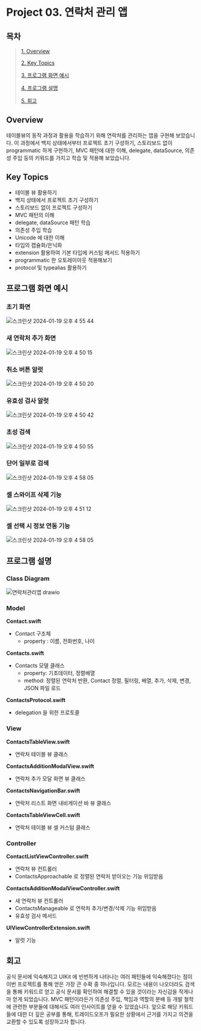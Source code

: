 # Project 03. 연락처 관리 앱

## 목차
> [1. Overview](#Overview)
>
> [2. Key Topics](#Key-Topics)
>
> [3. 프로그램 화면 예시](#프로그램-화면-예시)
>
> [4. 프로그램 설명](#프로그램-설명)
>
> [5. 회고](#회고)

## Overview
테이블뷰의 동작 과정과 활용을 학습하기 위해 연락처를 관리하는 앱을 구현해 보았습니다. 이 과정에서 백지 상태에서부터 프로젝트 초기 구성하기, 스토리보드 없이 programmatic 하게 구현하기, MVC 패턴에 대한 이해, delegate, dataSource, 의존성 주입 등의 키워드를 가지고 학습 및 적용해 보았습니다.


## Key Topics
- 테이블 뷰 활용하기
- 백지 상태에서 프로젝트 초기 구성하기
- 스토리보드 없이 프로젝트 구성하기
- MVC 패턴의 이해
- delegate, dataSource 패턴 학습
- 의존성 주입 학습
- Unicode 에 대한 이해
- 타입의 캡슐화/은닉화
- extension 활용하여 기본 타입에 커스텀 메서드 적용하기
- programmatic 한 오토레이아웃 적용해보기
- protocol 및 typealias 활용하기


## 프로그램 화면 예시

### 초기 화면
![스크린샷 2024-01-19 오후 4 55 44](https://github.com/eensungkim/ios-contact-manager-ui/assets/73898006/eb50be49-d29d-4dfb-ad3b-7edcba8c9602)

### 새 연락처 추가 화면
![스크린샷 2024-01-19 오후 4 50 15](https://github.com/eensungkim/ios-contact-manager-ui/assets/73898006/ecb98bc7-cb0c-4e39-8859-f159bde092dc)

### 취소 버튼 알럿
![스크린샷 2024-01-19 오후 4 50 20](https://github.com/eensungkim/ios-contact-manager-ui/assets/73898006/fb6fae39-968f-4773-bf0c-f7ef5d9e8d03)

### 유효성 검사 알럿
![스크린샷 2024-01-19 오후 4 50 42](https://github.com/eensungkim/ios-contact-manager-ui/assets/73898006/31b829e6-38bb-498f-b7d1-1ba4d494562a)

### 초성 검색
![스크린샷 2024-01-19 오후 4 50 55](https://github.com/eensungkim/ios-contact-manager-ui/assets/73898006/4208f95f-f955-4d88-b7eb-bdf3eb37318e)

### 단어 일부로 검색
![스크린샷 2024-01-19 오후 4 58 05](https://github.com/eensungkim/ios-contact-manager-ui/assets/73898006/74814675-23e2-4040-96ea-ece1bcb33ce9)

### 셀 스와이프 삭제 기능
![스크린샷 2024-01-19 오후 4 51 12](https://github.com/eensungkim/ios-contact-manager-ui/assets/73898006/4381cc94-7905-47ad-b399-0db19ff38552)

### 셀 선택 시 정보 연동 기능
![스크린샷 2024-01-19 오후 4 58 05](https://github.com/eensungkim/ios-contact-manager-ui/assets/73898006/d41ce257-a2d5-41ee-adb1-a392916b6b91)


## 프로그램 설명
### Class Diagram
![연락처관리앱 drawio](https://github.com/eensungkim/ios-contact-manager-ui/assets/73898006/be1fc02d-3653-48f3-89a0-5379631dfe66)

### Model
**Contact.swift**
- Contact 구조체
    - property : 이름, 전화번호, 나이

**Contacts.swift**
- Contacts 모델 클래스
    - property: 기초데이터, 정렬배열
    - method: 정렬된 연락처 반환, Contact 정렬, 필터링, 배열, 추가, 삭제, 변경, JSON 파일 로드

**ContactsProtocol.swift**
- delegation 을 위한 프로토콜

### View
**ContactsTableView.swift**
- 연락처 테이블 뷰 클래스

**ContactsAdditionModalView.swift**
- 연락처 추가 모달 화면 뷰 클래스

**ContactsNavigationBar.swift**
- 연락처 리스트 화면 내비게이션 바 뷰 클래스

**ContactsTableViewCell.swift**
- 연락처 테이블 뷰 셀 커스텀 클래스

### Controller
**ContactListViewController.swift**
- 연락처 뷰 컨트롤러
- ContactsApproachable 로 정렬된 연락처 받아오는 기능 위임받음

**ContactsAdditionModalViewController.swift**
- 새 연락처 뷰 컨트롤러
- ContactsManageable 로 연락처 추가/변경/삭제 기능 위임받음
- 유효성 검사 메서드

**UIViewControllerExtension.swift**
- 알럿 기능


## 회고
공식 문서에 익숙해지고 UIKit 에 빈번하게 나타나는 여러 패턴들에 익숙해졌다는 점이 이번 프로젝트를 통해 얻은 가장 큰 수확 중 하나입니다. 모르는 내용이 나오더라도 검색을 통해 키워드르 얻고 공식 문서를 확인하여 해결할 수 있을 것이라는 자신감을 작게나마 얻게 되었습니다.
MVC 패턴이라든가 의존성 주입, 책임과 역할의 분배 등 개발 철학에 관련한 부분들에 대해서도 여러 인사이트를 얻을 수 있었습니다. 앞으로 해당 키워드들에 대한 더 깊은 공부를 통해, 트레이드오프가 필요한 상황에서 근거를 가지고 의견을 교환할 수 있도록 성장하고자 합니다.
